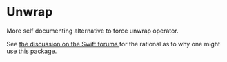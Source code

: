 # Unwrap

More self documenting alternative to force unwrap operator.

See [the discussion on the Swift forums ](https://forums.swift.org/t/moving-toward-deprecating-force-unwrap-from-swift/43455)
for the rational as to why one might use this package.
